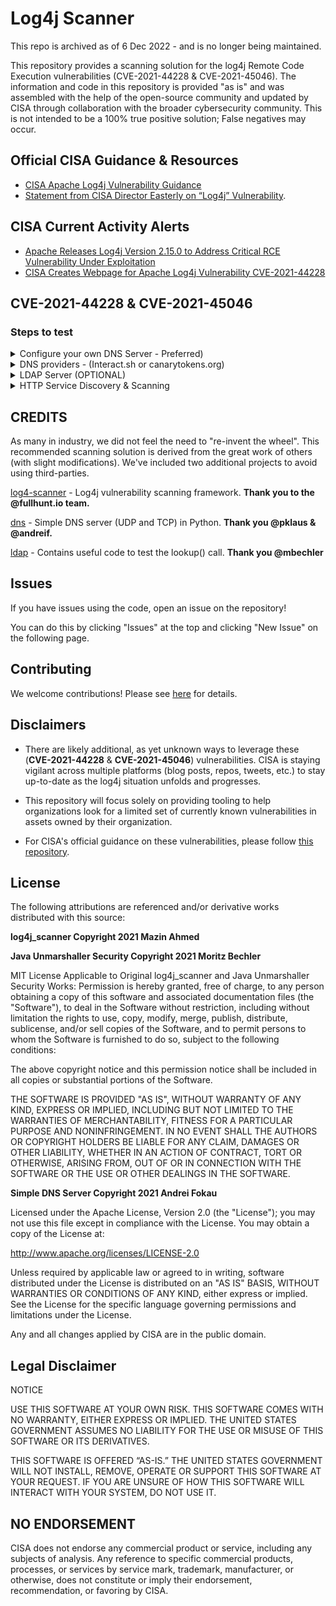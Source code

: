 # Log4j Scanner #

This repo is archived as of 6 Dec 2022 - and is no longer being maintained.

This repository provides a scanning solution for the log4j Remote Code Execution vulnerabilities (CVE-2021-44228 & CVE-2021-45046). 
The information and code in this repository is provided "as is" and was assembled with the help of the open-source community and updated by CISA through collaboration with the broader cybersecurity community. This is not intended to be a 100% true positive solution; False negatives may occur.

## Official CISA Guidance & Resources ##

- [CISA Apache Log4j Vulnerability Guidance](https://www.cisa.gov/uscert/apache-log4j-vulnerability-guidance)
- [Statement from CISA Director Easterly on “Log4j” Vulnerability](https://www.cisa.gov/news/2021/12/11/statement-cisa-director-easterly-log4j-vulnerability).

## CISA Current Activity Alerts ##

- [Apache Releases Log4j Version 2.15.0 to Address Critical RCE Vulnerability Under Exploitation](https://www.cisa.gov/uscert/ncas/current-activity/2021/12/10/apache-releases-log4j-version-2150-address-critical-rce)
- [CISA Creates Webpage for Apache Log4j Vulnerability CVE-2021-44228](https://www.cisa.gov/uscert/ncas/current-activity/2021/12/13/cisa-creates-webpage-apache-log4j-vulnerability-cve-2021-44228)

## CVE-2021-44228 & CVE-2021-45046 ##

### Steps to test ###

<details><summary>Configure your own DNS Server - Preferred) </summary><br/>
- Add DNS records to your domain. (example.com)

- `A` record with a value of your IP address (`test.example.com` -> <PUBLIC IP ADDRESS>)
- `NS` record (`ns1.example.com`) with a value of the `test.example.com` as chosen above.

- Host a DNS server to log DNS requests made to your domain. 

- Install the requirement modules -> `pip3 install -r requirements.txt`

- Modify the `dns/ddnsserver.py` script with the value of the NS record above (`test.example.com`) 

- `python3 ddnsserver.py --port 53 --udp >> dns-results.txt`

- Test it with `nslookup hello.test.example.com`. You can run `tail -f dns-results.txt` to monitor these logs. 

- You should see the entry in your `dns-results.txt` file after the `nslookup` command. Once you do, you're ready to scan! 

- Note: Same concepts will apply if you're using internal DNS to test this. 

</details>

<details><summary>DNS providers - (Interact.sh or canarytokens.org) </summary><br/>

- [Interact.sh](https://github.com/projectdiscovery/interactsh)  - Interactsh is an open-source solution for out-of-band data extraction. It is a tool designed to detect bugs that cause external interactions. These bugs include, Blind SQLi, Blind CMDi, SSRF, etc. 

- [Canarytokens.org](https://canarytokens.org/generate) - Canarytokens helps track activity and actions on your network.

</details>

<details><summary>LDAP Server (OPTIONAL)</summary><br/>

- Reference the `README.md` under the `ldap` directory if you'd also like to test a running LDAP server.

- Build the project using maven. `cd ldap`

- `mvn clean package -DskipTests`

- `nohup java -cp target/marshalsec-0.0.3-SNAPSHOT-all.jar marshalsec.jndi.LDAPRefServer "http://127.0.0.1:8080/#payload" 443 >> ldap_requests.txt &`

- There are [alternatives](https://github.com/alexandre-lavoie/python-log4rce) to this project as well. 
</details>

<details><summary>HTTP Service Discovery & Scanning</summary><br/>

- Gather your most update-to-date asset list of your organization and find web services. Though this vulnerability does not solely affect web services, 
this will serve as a great starting point to minimizing the attack surface.

- **If you have a list of company owned URLS, you may skip this step**: Utilize some well known tools like [httpprobe](https://github.com/tomnomnom/httprobe) or [httpx](https://github.com/projectdiscovery/httpx) to identify web services running on multiple ports. Basic Example: `httpprobe` -> `cat list-of-your-company-domains.txt | $HOME/go/bin/httprobe > your-web-assets.txt`

- Now that you have a list of URLs, you're ready to scan: `python3 log4j-scan.py --run-all-tests --custom-dns-callback-host test.example.com -l web-asset-urls.txt`

- Be sure to scan for the **new** CVE as well -> `python3 log4j-scan.py --test-CVE-2021-45046 --custom-dns-callback-host test.example.com -l web-asset-urls.txt`

- Monitor the DNS server configured in **Step 2**.
</details>

## CREDITS ##

As many in industry, we did not feel the need to "re-invent the wheel". This
recommended scanning solution is derived from the great work of others (with slight modifications). We've included two additional
projects to avoid using third-parties.

[log4-scanner](https://github.com/fullhunt/log4j-scan) - Log4j vulnerability scanning framework. **Thank you to the @fullhunt.io team.**

[dns](https://gist.github.com/pklaus/b5a7876d4d2cf7271873) - Simple DNS server (UDP and TCP) in Python. **Thank you @pklaus & @andreif.**

[ldap](https://github.com/mbechler/marshalsec) - Contains useful code to test the lookup() call. **Thank you @mbechler**


## Issues ##

If you have issues using the code, open an issue on the repository!

You can do this by clicking "Issues" at the top and clicking "New Issue" on the following page.

## Contributing ##

We welcome contributions!  Please see [here](CONTRIBUTING.md) for details.

## Disclaimers ##

- There are likely additional, as yet unknown ways to leverage these (**CVE-2021-44228** & **CVE-2021-45046**) vulnerabilities. CISA is staying vigilant across
multiple platforms (blog posts, repos, tweets, etc.) to stay up-to-date as the log4j situation unfolds and progresses.

- This repository will focus solely on providing tooling to help organizations look for a limited set of currently known vulnerabilities in assets owned by their organization.

- For CISA's official guidance on these vulnerabilities, please follow [this repository](https://github.com/cisagov/log4j-affected-db).

## License ##

The following attributions are referenced and/or derivative works distributed with this source: 

**log4j_scanner Copyright 2021 Mazin Ahmed**

**Java Unmarshaller Security Copyright 2021 Moritz Bechler**

MIT License Applicable to Original log4j_scanner and Java Unmarshaller Security Works: Permission is hereby granted, free of charge, to any person obtaining a copy of this software and associated documentation files (the "Software"), to deal in the Software without restriction, including without limitation the rights to use, copy, modify, merge, publish, distribute, sublicense, and/or sell copies of the Software, and to permit persons to whom the Software is furnished to do so, subject to the following conditions: 

The above copyright notice and this permission notice shall be included in all copies or substantial portions of the Software. 

THE SOFTWARE IS PROVIDED "AS IS", WITHOUT WARRANTY OF ANY KIND, EXPRESS OR IMPLIED, INCLUDING BUT NOT LIMITED TO THE WARRANTIES OF MERCHANTABILITY, FITNESS FOR A PARTICULAR PURPOSE AND NONINFRINGEMENT. IN NO EVENT SHALL THE AUTHORS OR COPYRIGHT HOLDERS BE LIABLE FOR ANY CLAIM, DAMAGES OR OTHER LIABILITY, WHETHER IN AN ACTION OF CONTRACT, TORT OR OTHERWISE, ARISING FROM, OUT OF OR IN CONNECTION WITH THE SOFTWARE OR THE USE OR OTHER DEALINGS IN THE SOFTWARE. 

**Simple DNS Server Copyright 2021 Andrei Fokau**

Licensed under the Apache License, Version 2.0 (the "License"); you may not use this file except in compliance with the License.  You may obtain a copy of the License at: 

http://www.apache.org/licenses/LICENSE-2.0

Unless required by applicable law or agreed to in writing, software distributed under the License is distributed on an "AS IS" BASIS, WITHOUT WARRANTIES OR CONDITIONS OF ANY KIND, either express or implied.  See the License for the specific language governing permissions and limitations under the License. 

Any and all changes applied by CISA are in the public domain. 

## Legal Disclaimer ##

NOTICE

USE THIS SOFTWARE AT YOUR OWN RISK. THIS SOFTWARE COMES WITH NO WARRANTY, EITHER EXPRESS OR IMPLIED. THE UNITED STATES GOVERNMENT ASSUMES NO LIABILITY FOR THE USE OR MISUSE OF THIS SOFTWARE OR ITS DERIVATIVES.

THIS SOFTWARE IS OFFERED “AS-IS.” THE UNITED STATES GOVERNMENT WILL NOT INSTALL, REMOVE, OPERATE OR SUPPORT THIS SOFTWARE AT YOUR REQUEST. IF YOU ARE UNSURE OF HOW THIS SOFTWARE WILL INTERACT WITH YOUR SYSTEM, DO NOT USE IT.

## NO ENDORSEMENT ##
CISA does not endorse any commercial product or service, including any subjects of analysis. Any reference to specific commercial products, processes, or services by service mark, trademark, manufacturer, or otherwise, does not constitute or imply their endorsement, recommendation, or favoring by CISA.
